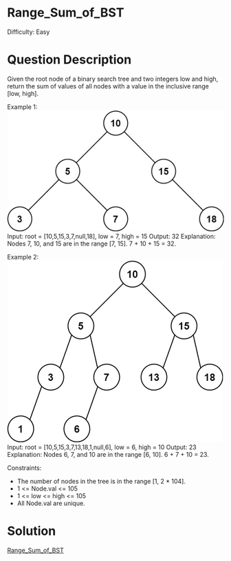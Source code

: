 
# Range_Sum_of_BST

Difficulty: Easy

# Question Description

Given the root node of a binary search tree and two integers low and high, return the sum of values of all nodes with a value in the inclusive range [low, high].

Example 1:
![alt text](image.png)
Input: root = [10,5,15,3,7,null,18], low = 7, high = 15
Output: 32
Explanation: Nodes 7, 10, and 15 are in the range [7, 15]. 7 + 10 + 15 = 32.

Example 2:
![alt text](image-1.png)
Input: root = [10,5,15,3,7,13,18,1,null,6], low = 6, high = 10
Output: 23
Explanation: Nodes 6, 7, and 10 are in the range [6, 10]. 6 + 7 + 10 = 23.

Constraints:

- The number of nodes in the tree is in the range [1, 2 * 104].
- 1 <= Node.val <= 105
- 1 <= low <= high <= 105
- All Node.val are unique.

# Solution

[Range_Sum_of_BST]([938]Range_Sum_of_BST.py)

    